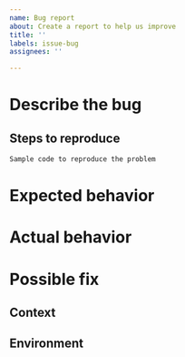 ```yaml
---
name: Bug report
about: Create a report to help us improve
title: ''
labels: issue-bug
assignees: ''

---
```


<!-- Provide a general, short, summary of the issue in the title above. -->

<!--
Before submitting a bug, please make sure the issue hasn't been already
addressed by searching through the past issues.
-->

# Describe the bug 

<!-- Provide a more detailed introduction to the issue itself, and why you consider it to be a bug. -->

## Steps to reproduce

<!-- This step is very important for us to be able to provide help quickly. -->

<!-- Provide a *minimal* example that we can copy and paste to reproduce the bug. If the example is to long, feel free to provide a link to a gist or similar. -->

```python
Sample code to reproduce the problem
```

# Expected behavior

<!-- Tell us what you think should happen. -->

# Actual behavior

<!-- Tell us what happened instead. -->

# Possible fix

<!-- [Optional] Suggest a fix or a reason for the bug. -->

## Context

<!-- How did the bug affect you? What did you try to accomplish? This could help us find another way for you to solve your problem. -->

## Environment

<!--
Please run the following snippet and paste the output below. Many bugs come from incompatible library versions.

import platform; print(platform.platform())
import sys; print("Python", sys.version)
import jax; print("JAX", jax.__version__)
import networkx; print("NetworkX", networkx.__version__)
import jaxlib; print("JAXlib", jaxlib.__version__)
import mcx; mcx.__version__
-->

<!-- Thank you for contributing! -->

